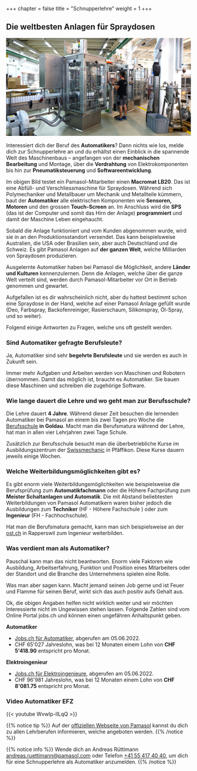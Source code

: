 +++
chapter = false
title = "Schnupperlehre"
weight = 1
+++

## Die weltbesten Anlagen für Spraydosen

![Aerosol Abfüllanlage testen](images/pamasol-employee-tests-machine.de.jpg)

Interessiert dich der Beruf des **Automatikers**? Dann nichts wie los, melde dich zur Schnupperlehre an und du erhältst einen Einblick in die spannende Welt des Maschinenbaus – angefangen von der **mechanischen Bearbeitung** und Montage, über die **Verdrahtung** von Elektrokomponenten bis hin zur **Pneumatiksteuerung** und **Softwareentwicklung**.

Im obigen Bild testet ein Pamasol-Mitarbeiter einen **Macromat LB20**. Das ist eine Abfüll- und Verschliessmaschine für Spraydosen. Während sich Polymechaniker und Metallbauer um Mechanik und Metallteile kümmern, baut der **Automatiker** alle elektrischen Komponenten wie **Sensoren, Motoren** und den grossen **Touch-Screen** an. Im Anschluss wird die **SPS** (das ist der Computer und somit das Hirn der Anlage) **programmiert** und damit der Maschine Leben eingehaucht.

Sobald die Anlage funktioniert und vom Kunden abgenommen wurde, wird sie in an den Produktionsstandort versendet. Das kann beispielsweise Australien, die USA oder Brasilien sein, aber auch Deutschland und die Schweiz. Es gibt Pamasol Anlagen auf **der ganzen Welt**, welche Milliarden von Spraydosen produzieren.

Ausgelernte Automatiker haben bei Pamasol die Möglichkeit, andere **Länder und Kulturen** kennenzulernen. Denn die Anlagen, welche über die ganze Welt verteilt sind, werden durch Pamasol-Mitarbeiter vor Ort in Betrieb genommen und gewartet.

Aufgefallen ist es dir wahrscheinlich nicht, aber du hattest bestimmt schon eine Spraydose in der Hand, welche auf einer Pamasol Anlage gefüllt wurde (Deo, Farbspray, Backofenreiniger, Rasierschaum, Silikonspray, Öl-Spray, und so weiter).

Folgend einige Antworten zu Fragen, welche uns oft gestellt werden.

### Sind Automatiker gefragte Berufsleute?

Ja, Automatiker sind sehr **begehrte Berufsleute** und sie werden es auch in Zukunft sein.

Immer mehr Aufgaben und Arbeiten werden von Maschinen und Robotern übernommen. Damit das möglich ist, braucht es Automatiker. Sie bauen diese Maschinen und schreiben die zugehörige Software.

### Wie lange dauert die Lehre und wo geht man zur Berufsschule?

Die Lehre dauert **4 Jahre**. Während dieser Zeit besuchen die lernenden Automatiker bei Pamasol an einem bis zwei Tagen pro Woche die [Berufsschule](https://www.bbzg.ch/) **in Goldau**. Macht man die Berufsmatura während der Lehre, hat man in allen vier Lehrjahren zwei Tage Schule.

Zusätzlich zur Berufsschule besucht man die überbetriebliche Kurse im Ausbildungszentrum der [Swissmechanic](https://sz.swissmechanic.ch/ausbildungszentrum) in Pfäffikon. Diese Kurse dauern jeweils einige Wochen.

### Welche Weiterbildungsmöglichkeiten gibt es?

Es gibt enorm viele Weiterbildungsmöglichkeiten wie beispielsweise die Berufsprüfung zum **Automatikfachmann** oder die Höhere Fachprüfung zum **Meister Schaltanlagen und Automatik**. Die mit Abstand beliebtesten Weiterbildungen von Pamasol Automatikern waren bisher jedoch die Ausbildungen zum **Techniker** (HF - Höhere Fachschule ) oder zum **Ingenieur** (FH - Fachhochschule).

Hat man die Berufsmatura gemacht, kann man sich beispielsweise an der [ost.ch]( https://www.ost.ch/de/) in Rapperswil zum Ingenieur weiterbilden.

### Was verdient man als Automatiker?

Pauschal kann man das nicht beantworten. Enorm viele Faktoren wie Ausbildung, Arbeitserfahrung, Funktion und Position eines Mitarbeiters oder der Standort und die Branche des Unternehmens spielen eine Rolle.

Was man aber sagen kann. Macht jemand seinen Job gerne und ist Feuer und Flamme für seinen Beruf, wirkt sich das auch positiv aufs Gehalt aus.

Ok, die obigen Angaben helfen nicht wirklich weiter und wir möchten Interessierte nicht im Ungewissen stehen lassen. Folgende Zahlen sind vom Online Portal jobs.ch und können einen ungefähren Anhaltspunkt geben.

**Automatiker**
* [Jobs.ch für Automatiker](https://www.jobs.ch/de/lohn/?canton=ch&term=automatiker), abgerufen am 05.06.2022.
* CHF 65'027 Jahreslohn, was bei 12 Monaten einem Lohn von **CHF 5'418.90** entspricht pro Monat.

**Elektroingenieur**
* [Jobs.ch für Elektroingenieure](https://www.jobs.ch/de/lohn/?canton=ch&term=elektroingenieur), abgerufen am 05.06.2022.
* CHF 96'981 Jahreslohn, was bei 12 Monaten einem Lohn von **CHF 8'081.75** entspricht pro Monat.

### Video Automatiker EFZ

<div class="shadow">
  {{< youtube WvwIp-llLqQ >}}
</div>

{{% notice tip %}}
Auf der [offiziellen Webseite von Pamasol](https://www.pamasol.com/de/wer-wir-sind#lehrstellen#panel2084) kannst du dich zu allen Lehrberufen informieren, welche angeboten werden.
{{% /notice %}}

{{% notice info %}}
Wende dich an Andreas Rüttimann [andreas.ruettimann@pamasol.com](andreas.ruettimann@pamasol.com) oder Telefon [+41 55 417 40 40](tel:+41554174040), um dich für eine Schnupperlehre als Automatiker anzumelden.
{{% /notice %}}
